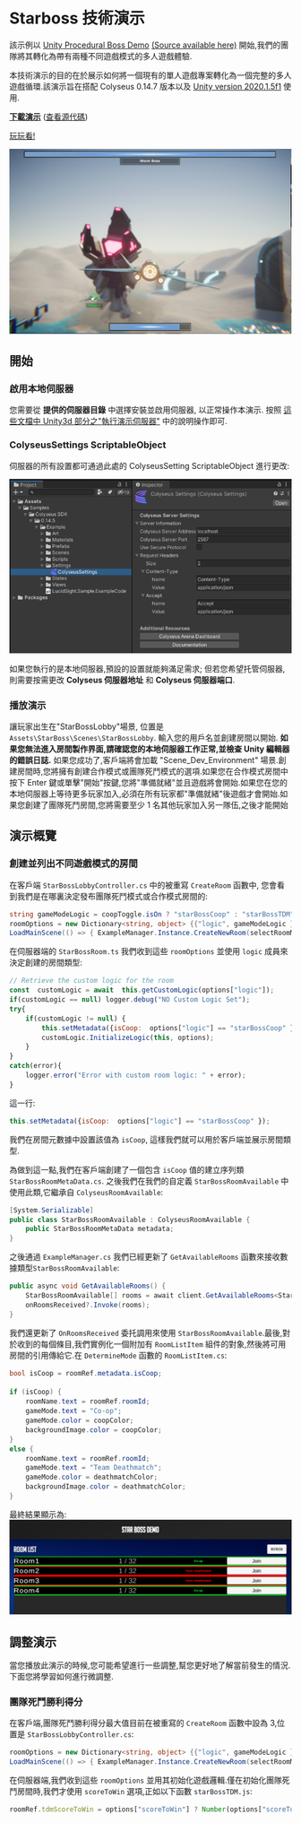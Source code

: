 ﻿# Starboss 技術演示
該示例以 [Unity Procedural Boss Demo](https://www.youtube.com/watch?v=LVSmp0zW8pY) [(Source available here)](https://on.unity.com/37K5j1b) 開始,我們的團隊將其轉化為帶有兩種不同遊戲模式的多人遊戲體驗.

本技術演示的目的在於展示如何將一個現有的單人遊戲專案轉化為一個完整的多人遊戲循環.該演示旨在搭配 Colyseus 0.14.7 版本以及 [Unity version 2020.1.5f1](https://unity3d.com/unity/qa/lts-releases) 使用.

**[下載演示](https://github.com/colyseus/unity-demo-starboss/archive/main.zip)** ([查看源代碼](https://github.com/colyseus/unity-demo-starboss/))

[玩玩看!](https://sac-dt.colyseus.dev/)

![屏幕截圖](screenshot.PNG)

## 開始

### 啟用本地伺服器

您需要從 **提供的伺服器目錄** 中選擇安裝並啟用伺服器, 以正常操作本演示. 按照 [這些文檔中 Unity3d 部分之"執行演示伺服器"](/getting-started/unity3d-client/#running-the-demo-server) 中的說明操作即可.

### ColyseusSettings ScriptableObject

伺服器的所有設置都可通過此處的 ColyseusSetting ScriptableObject 進行更改:

![ScriptableObject](../common-images/scriptable-object.png)

如果您執行的是本地伺服器,預設的設置就能夠滿足需求; 但若您希望托管伺服器,則需要按需更改 **Colyseus 伺服器地址** 和 **Colyseus 伺服器端口**.

### 播放演示

讓玩家出生在"StarBossLobby"場景, 位置是 `Assets\StarBoss\Scenes\StarBossLobby`. 輸入您的用戶名並創建房間以開始. **如果您無法進入房間製作界面,請確認您的本地伺服器工作正常,並檢查 Unity 編輯器的錯誤日誌.** 如果您成功了,客戶端將會加載 "Scene\_Dev\_Environment" 場景.創建房間時,您將擁有創建合作模式或團隊死鬥模式的選項.如果您在合作模式房間中按下 Enter 鍵或單擊"開始"按鍵,您將"準備就緒"並且遊戲將會開始.如果您在您的本地伺服器上等待更多玩家加入,必須在所有玩家都"準備就緒"後遊戲才會開始.如果您創建了團隊死鬥房間,您將需要至少 1 名其他玩家加入另一隊伍,之後才能開始

## 演示概覽

### 創建並列出不同遊戲模式的房間
在客戶端 `StarBossLobbyController.cs` 中的被重寫 `CreateRoom` 函數中, 您會看到我們是在哪裏決定發布團隊死鬥模式或合作模式房間的:
```csharp
string gameModeLogic = coopToggle.isOn ? "starBossCoop" : "starBossTDM";
roomOptions = new Dictionary<string, object> {{"logic", gameModeLogic }, { "scoreToWin", 3 } };
LoadMainScene(() => { ExampleManager.Instance.CreateNewRoom(selectRoomMenu.RoomCreationName, roomOptions);
```
在伺服器端的 `StarBossRoom.ts` 我們收到這些 `roomOptions` 並使用  `logic` 成員來決定創建的房間類型:
```javascript
// Retrieve the custom logic for the room
const  customLogic = await  this.getCustomLogic(options["logic"]);
if(customLogic == null) logger.debug("NO Custom Logic Set");
try{
	if(customLogic != null) {
		this.setMetadata({isCoop:  options["logic"] == "starBossCoop" });
		customLogic.InitializeLogic(this, options);
	}
}
catch(error){
	logger.error("Error with custom room logic: " + error);
}
```
這一行:
```javascript
this.setMetadata({isCoop:  options["logic"] == "starBossCoop" });
```
我們在房間元數據中設置該值為 `isCoop`, 這樣我們就可以用於客戶端並展示房間類型.

為做到這一點,我們在客戶端創建了一個包含 `isCoop` 值的建立序列類 `StarBossRoomMetaData.cs`. 之後我們在我們的自定義 `StarBossRoomAvailable` 中使用此類,它繼承自 `ColyseusRoomAvailable`:
```csharp
[System.Serializable]
public class StarBossRoomAvailable : ColyseusRoomAvailable {
    public StarBossRoomMetaData metadata;
}
```
之後通過 `ExampleManager.cs`  我們已經更新了 `GetAvailableRooms` 函數來接收數據類型`StarBossRoomAvailable`:
```csharp
public async void GetAvailableRooms() {
    StarBossRoomAvailable[] rooms = await client.GetAvailableRooms<StarBossRoomAvailable>(_roomController.roomName);
    onRoomsReceived?.Invoke(rooms);
}
```
我們還更新了 `OnRoomsReceived` 委托調用來使用 `StarBossRoomAvailable`.最後,對於收到的每個條目,我們實例化一個附加有 `RoomListItem` 組件的對象,然後將可用房間的引用傳給它.在 `DetermineMode` 函數的 `RoomListItem.cs`:
```csharp
bool isCoop = roomRef.metadata.isCoop;

if (isCoop) {
    roomName.text = roomRef.roomId;
    gameMode.text = "Co-op";
    gameMode.color = coopColor;
    backgroundImage.color = coopColor;
}
else {
    roomName.text = roomRef.roomId;
    gameMode.text = "Team Deathmatch";
    gameMode.color = deathmatchColor;
    backgroundImage.color = deathmatchColor;
}
```
最終結果顯示為:
![RoomList](room-list.PNG)

## 調整演示

當您播放此演示的時候,您可能希望進行一些調整,幫您更好地了解當前發生的情況.下面您將學習如何進行微調整.

### 團隊死鬥勝利得分

在客戶端,團隊死鬥勝利得分最大值目前在被重寫的 `CreateRoom` 函數中設為 3,位置是 `StarBossLobbyController.cs`:
```csharp
roomOptions = new Dictionary<string, object> {{"logic", gameModeLogic }, { "scoreToWin", 3 } };
LoadMainScene(() => { ExampleManager.Instance.CreateNewRoom(selectRoomMenu.RoomCreationName, roomOptions);
```

在伺服器端,我們收到這些 `roomOptions` 並用其初始化遊戲邏輯.僅在初始化團隊死鬥房間時,我們才使用 `scoreToWin` 選項,正如以下函數 `starBossTDM.js`:
```javascript
roomRef.tdmScoreToWin = options["scoreToWin"] ? Number(options["scoreToWin"]) : 10;
```
